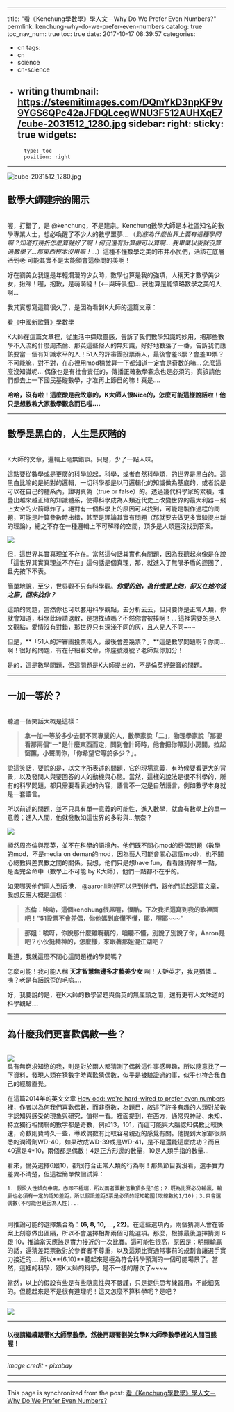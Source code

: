 
---
title: "看《Kenchung學數學》學人文－Why Do We Prefer Even Numbers?"
permlink: kenchung-why-do-we-prefer-even-numbers
catalog: true
toc_nav_num: true
toc: true
date: 2017-10-17 08:39:57
categories:
- cn
tags:
- cn
- science
- cn-science
- writing
thumbnail: https://steemitimages.com/DQmYkD3npKF9v9YGS6QPc42aJFDQLcegWNU3F512AUHXqE7/cube-2031512_1280.jpg
sidebar:
    right:
        sticky: true
widgets:
    -
        type: toc
        position: right
---


![cube-2031512_1280.jpg](https://steemitimages.com/DQmYkD3npKF9v9YGS6QPc42aJFDQLcegWNU3F512AUHXqE7/cube-2031512_1280.jpg)

## 數學大師建宗的開示

<br>喔，打錯了，是 @kenchung，不是建宗。Kenchung數學大師是本社區知名的數學專業人士，想必喚醒了不少人的數學噩夢... （*到底為什麼世界上要有這種學問啊？知道打幾折怎麼算就好了啊！何況還有計算機可以算啊... 我畢業以後就沒算過數學了...那東西根本沒用嘛！...*）這種不懂數學之美的市井小民們，<del>活該在底層活到老</del> 可能其實不是太能領會這學問的美啊！

好在劉美女我還是年輕爛漫的少女時，數學也算是我的強項，人稱天才數學美少女，揪咪！喔，抱歉，是萌萌噠！(<--與時俱進)... 我也算是能領略數學之美的人啊... 

我其實想寫這篇很久了，是因為看到K大師的這篇文章：

[看《中國新歌聲》學數學](https://steemit.com/cn/@kenchung/2vsejp)

K大師在這篇文章裡，從生活中擷取靈感，告訴了我們數學知識的妙用，把那些數學不入流的什麼周杰倫、那英這些俗人的無知識，好好地數落了一番，告訴我們應該要當一個有知識水平的人！51人的評審團投票兩人，最後會差6票？會差10票？不可能嘛，對不對，在心裡用mod稍微算一下都知道一定會是奇數的嘛... 怎麼這麼沒知識呢... 偶像也是有社會責任的，傳播正確數學觀念也是必須的，真該請他們都去上一下國民基礎數學，才准再上節目的嘛！真是....

**哈哈，沒有啦！這麼酸是我故意的，K大師人很Nice的，怎麼可能這樣說話啦！他只是想教教大家數學觀念而已啦....**

****

## 數學是黑白的，人生是灰階的

<br>K大師的文章，邏輯上毫無錯誤。只是，少了一點人味。

這點要從數學或是更廣的科學說起，科學，或者自然科學類，的世界是黑白的。這黑白比喻的是絕對的邏輯，一切科學都是以可邏輯化的知識做為基底的，或者說是可以在自己的體系內，證明真偽（true or false）的。透過幾代科學家的累積，堆疊出越來越正確的知識體系，使得科學成為人類近代史上改變世界的最大利器－飛上太空的火箭爆炸了，絕對有一個科學上的原因可以找到，可能是製作過程的問題，可能是計算參數時出錯，甚至是理論其實有問題（那就要去做更多實驗提出新的理論），總之不存在一種邏輯上不可解釋的空間，頂多是人類還沒找到答案。

![](https://steemitimages.com/DQmPE7UUu3imkzUMnRU1qSqN1XzDq4mSxr4Wbqjdajcidvs/london-tower-205985_1280.jpg)

但，這世界其實真理並不存在。當然這句話其實也有問題，因為我聽起來像是在說「這世界其實真理並不存在」這句話是個真理，那，就進入了無限矛盾的迴圈了，且先按下不表。

簡單地說，至少，世界觀不只有科學觀。***你愛的他，為什麼愛上她，卻又在她冷淡之際，回來找你？***

這類的問題，當然你也可以套用科學觀點，去分析云云，但只要你是正常人類，你就會知道，科學此時請退散，是想找碴嗎？不然你會被揍啊！... 這裡需要的是人文觀點，愛情沒有對錯，那世界只有深淺不同的灰，且人見人不同~~~

但是，**「51人的評審團投票兩人，最後會差幾票？」**這是數學問題啊？你問... 啊！很好的問題，有在仔細看文章，你座號幾號？老師幫你加分！

是的，這是數學問題，但這問題是K大師提出的，不是倫英好聲音的問題。

****

## 一加一等於？

<br>聽過一個笑話大概是這樣：

>**拿一加一等於多少去問不同專業的人，數學家說「二」，物理學家說「那要看那兩個"一"是什麼東西而定，問到會計師時，他會把你帶到小房間，拉起窗簾，小聲問你，「你希望它等於多少？」。**

說這笑話，要說的是，以文字所表述的問題，它的現場意義，有時候要看更大的背景，以及發問人與要回答的人的動機與心態。當然，這樣的說法是很不科學的，所有的科學問題，都只需要看表述的內容，語言不一定是自然語言，例如數學本身就是一套語言。

所以前述的問題，並不只具有單一意義的可能性，進入數學，就會有數學上的單一意義；進入人間，他就發散如這世界的多彩與...無奈？

![](https://steemitimages.com/DQmVBPQ1rGfmFEB4R4xXoBmcGLgcAwrfGWDt5AdcZBvpt3M/concert-336695_1280.jpg)

顯然周杰倫與那英，並不在科學的語境內。他們既不關心mod的奇偶問題（數學的mod，不是media on deman的mod，因為藝人可能會關心這個mod），也不關心總數與差異數之間的關係。我想，他們只是想have fun，看看誰猜得準一點，是否完全命中（數學上不可能 by K大師），他們一點都不在乎的。

如果哪天他們兩人到香港， @aaronli剛好可以見到他們，跟他們說起這篇文章，我想反應大概是這樣：

>**杰倫：唉呦，這個kenchung很屌喔，很酷，下次我把這寫到我的歌裡面吧！"51投票不會差偶，你他媽到底懂不懂，耶，喔耶~~~"**

>**那姐：唉呀，你說那什麼雞啊藕的，咱聽不懂，別說了別說了你，Aaron是吧？小伙挺精神的，怎麼樣，來跟著那姐混江湖吧？**

難道，我就這麼不關心這問題裡的學問嗎？

怎麼可能！我可能人稱 **天才智慧無邊多才藝美少女** 啊！天妒英才，我見猶憐... 咦？老是有話說歪的毛病.... 

好，我要說的是，在K大師的數學習題與倫英的無厘頭之間，還有更有人文味道的科學觀點....

****

## 為什麼我們更喜歡偶數一些？

<br>![](https://steemitimages.com/DQmesadixyhExBEJtN5HF86BP4pokQvjHd4UPsBHvRXQjFv/pair-777044_1280.jpg)
<br>具有無窮求知慾的我，則是對於兩人都猜測了偶數這件事感興趣，所以隨意找了一下資料，發現人類在猜數字時喜歡猜偶數，似乎是被驗證過的事，似乎也符合我自己的經驗直覺。

在這篇2014年的英文文章 [How odd: we're hard-wired to prefer even numbers](http://www.wired.co.uk/article/alex-bellos) 裡，作者以為何我們喜歡偶數，而非奇數，為題目，敘述了許多有趣的人類對於數字認知與感受的現象與研究，值得一看。裡面提到，在西方，通常與神祕、未知、特立獨行相關聯的數字都是奇數，例如13，101，而這可能與大腦認知偶數比較快速，奇數則費時久一些，導致偶數有比較容易親近的感覺有關。他提到大家都很熟悉的潤滑劑WD-40，如果改成WD-39或是WD-41，是不是還能這麼成功？而且40還是4*10，兩個都是偶數！4是正方形邊的數量，10是人類手指的數量... 


看來，倫英選擇6跟10，都很符合正常人類的行為啊！那集節目我沒看，選手實力差異不清楚，但這裡簡單做個試算：

```
1. 假設人性傾向中庸，亦即不極端，所以兩者票數倍數頂多是3倍；2.既為比賽必分輸贏，輸贏也必須有一定的認知差距，所以假設差距5票是必須的認知範圍(取總數約1/10)；3.只會選偶數(不可能但是因為人性)... 

```

<br>則推論可能的選擇集合為：**{6, 8, 10, ..., 22}**。在這些選項內，兩個猜測人會在答案上刻意做出區隔，所以不會選擇相鄰兩個可能選項。那麼，根據最後選擇猜測 6 跟 10，推論當天應該是實力接近的一次比賽。這可能性很高，原因是：明顯輸贏的話，還猜差距票數對於參賽者不尊重，以及這類比賽通常事前的規劃會讓選手實力接近的.... 所以**{6,10}**聽起來是極為符合科學預測的一個可能場景了。當然，這裡的科學，跟K大師的科學，是不一樣的層次了~~~~

當然，以上的假設有些是有些隨意性與不嚴謹，只是提供思考練習用，不能細究的。但聽起來是不是很有道理呢！這又怎麼不算科學呢？是吧？

****

![](https://steemitimages.com/DQmTsVigrTk51ux1xVywqSwyLE9sPV2TCGMrwSVxgDQ3KUe/road-sign-798175_1280.jpg)

*****
#### 以後請繼續跟著[K大師學數學](https://steemit.com/@kenchung)，然後再跟著劉美女學K大師學數學裡的人間百態喔！
*****
*image credit - pixabay*
*****

- - -

This page is synchronized from the post: [看《Kenchung學數學》學人文－Why Do We Prefer Even Numbers?](https://steemit.com/@deanliu/kenchung-why-do-we-prefer-even-numbers)
